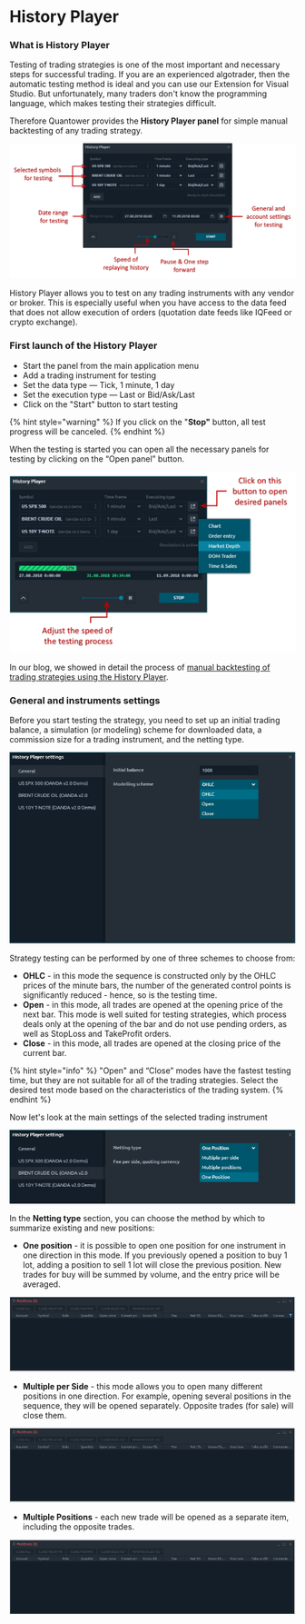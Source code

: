 # History Player

### What is History Player

Testing of trading strategies is one of the most important and necessary steps for successful trading. If you are an experienced algotrader, then the automatic testing method is ideal and you can use our Extension for Visual Studio. But unfortunately, many traders don't know the programming language, which makes testing their strategies difficult.

Therefore Quantower provides the **History Player panel** for simple manual backtesting of any trading strategy.

![General view of History Player panel ](../.gitbook/assets/history-player-general.png)

History Player allows you to test on any trading instruments with any vendor or broker. This is especially useful when you have access to the data feed that does not allow execution of orders \(quotation date feeds like IQFeed or crypto exchange\).

### First launch of the History Player

* Start the panel from the main application menu
* Add a trading instrument for testing
* Set the data type  — Tick, 1 minute, 1 day
* Set the execution type  — Last or Bid/Ask/Last
* Click on the "Start" button to start testing

{% hint style="warning" %}
If you click on the "**Stop"** button, all test progress will be canceled.
{% endhint %}

 When the testing is started you can open all the necessary panels for testing by clicking on the “Open panel” button.

![Open necessary panels to create a workspace for backtesting](../.gitbook/assets/available-panels-in-history-player.png)

In our blog, we showed in detail the process of [manual backtesting of trading strategies using the History Player](https://www.quantower.com/blog/software-for-manual-backtesting-a-brief-review-of-history-player-plugin).

### General and instruments settings

Before you start testing the strategy, you need to set up an initial trading balance, a simulation \(or modeling\) scheme for downloaded data, a commission size for a trading instrument, and the netting type.

![Set up the initial trading balance and modeling scheme](../.gitbook/assets/screenshot_18.png)

Strategy testing can be performed by one of three schemes to choose from:

* **OHLC** - in this mode the sequence is constructed only by the OHLC prices of the minute bars, the number of the generated control points is significantly reduced - hence, so is the testing time.
* **Open** - in this mode, all trades are opened at the opening price of the next bar. This mode is well suited for testing strategies, which process deals only at the opening of the bar and do not use pending orders, as well as StopLoss and TakeProfit orders.
* **Close** - in this mode, all trades are opened at the closing price of the current bar.

{% hint style="info" %}
"Open" and “Close” modes have the fastest testing time, but they are not suitable for all of the trading strategies. Select the desired test mode based on the characteristics of the trading system.
{% endhint %}

Now let's look at the main settings of the selected trading instrument

![Basic settings for trading instrument - Netting type and additional fees](../.gitbook/assets/screenshot_20.png)

In the **Netting type** section, you can choose the method by which to summarize existing and new positions:

* **One position** - it is possible to open one position for one instrument in one direction in this mode. If you previously opened a position to buy 1 lot, adding a position to sell 1 lot will close the previous position. New trades for buy will be summed by volume, and the entry price will be averaged.

![Positions are overlapped by the netting type called &quot;One Position&quot;](../.gitbook/assets/orders-matching-mode-one-position.gif)

* **Multiple per Side** - this mode allows you to open many different positions in one direction.  For example, opening several positions in the sequence, they will be opened separately. Opposite trades \(for sale\) will close them.

![Positions are overlapped by the netting type called &quot;Multiple Per Side&quot;](../.gitbook/assets/orders-matching-mode-multiple-per-side.gif)

* **Multiple Positions** - each new trade will be opened as a separate item, including the opposite trades.

![Positions are overlapped by the netting type called &quot;Multiple Position&quot;](../.gitbook/assets/orders-matching-mode-multiple-positions.gif)

